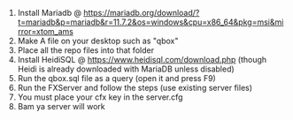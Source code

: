 1. Install Mariadb @ https://mariadb.org/download/?t=mariadb&p=mariadb&r=11.7.2&os=windows&cpu=x86_64&pkg=msi&mirror=xtom_ams
2. Make A file on your desktop such as "qbox"
3. Place all the repo files into that folder
4. Install HeidiSQL @ https://www.heidisql.com/download.php (though Heidi is already downloaded with MariaDB unless disabled)
5. Run the qbox.sql file as a query (open it and press F9)
6. Run the FXServer and follow the steps (use existing server files)
7. You must place your cfx key in the server.cfg
8. Bam ya server will work